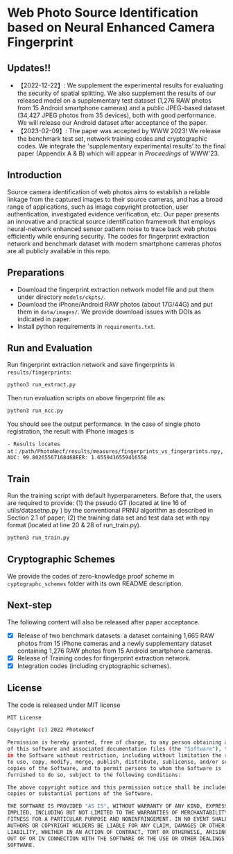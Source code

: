 # Web Photo Source Identification based on Neural Enhanced Camera Fingerprint

## Updates!!
- 【2022-12-22】: We supplement the experimental results for evaluating the security of spatial splitting. We also supplement the results of our released model on a supplementary test dataset (1,276 RAW photos from 15 Android smartphone cameras) and a public JPEG-based dataset (34,427 JPEG photos from 35 devices), both with good performance. We will release our Android dataset after acceptance of the paper.
- 【2023-02-09】: The paper was accepted by WWW 2023! We release the benchmark test set, network training codes and cryptographic codes. We integrate the 'supplementary experimental results' to the final paper (Appendix A & B) which will appear in *Proceedings* of WWW'23. 

## Introduction
Source camera identification of web photos aims to establish a reliable linkage from the captured images to their source cameras, and has a broad range of applications, such as image copyright protection, user authentication, investigated evidence verification, etc. 
Our paper presents an innovative and practical source identification framework that employs neural-network enhanced sensor pattern noise to trace back web photos efficiently while ensuring security. 
The codes for fingerprint extraction network and benchmark dataset with modern smartphone cameras photos are all publicly available in this repo.

## Preparations
* Download the fingerprint extraction network model file and put them under directory `models/ckpts/`.
* Download the iPhone/Android RAW photos (about 17G/44G) and put them in `data/images/`. We provide download issues with DOIs as indicated in paper. 
* Install python requirements in `requirements.txt`.

## Run and Evaluation
Run fingerprint extraction network and save fingerprints in `results/fingerprints`:
```bash
python3 run_extract.py
```

Then run evaluation scripts on above fingerprint file as:
```bash
python3 run_ncc.py
```
You should see the output performance. In the case of single photo registration, the result with iPhone images is
```
- Results locates at：/path/PhotoNecf/results/measures/fingerprints_vs_fingerprints.npy, AUC: 99.80265567168468EER: 1.6559416559416558
```

## Train
Run the training script with default hyperparameters. Before that, the users are required to provide: (1) the pseudo GT (located at line 16 of utils/datasetnp.py ) by the conventional PRNU algorithm as described in Section 2.1 of paper; (2) the training data set and test data set with npy format (located at line 20 & 28 of run_train.py).
```bash
python3 run_train.py
```

## Cryptographic Schemes
We provide the codes of zero-knowledge proof scheme in `cyptographc_schemes` folder with its own README description.

## Next-step
The following content will also be released after paper acceptance.
- [X] Release of two benchmark datasets: a dataset containing 1,665 RAW photos from 15 iPhone cameras and a newly supplementary dataset containing 1,276 RAW photos from 15 Android smartphone cameras.
- [X] Release of Training codes for fingerprint extraction network.
- [X] Integration codes (including cryptographic schemes).

## License
The code is released under MIT license

```bash
MIT License

Copyright (c) 2022 PhotoNecf

Permission is hereby granted, free of charge, to any person obtaining a copy
of this software and associated documentation files (the "Software"), to deal
in the Software without restriction, including without limitation the rights
to use, copy, modify, merge, publish, distribute, sublicense, and/or sell
copies of the Software, and to permit persons to whom the Software is
furnished to do so, subject to the following conditions:

The above copyright notice and this permission notice shall be included in all
copies or substantial portions of the Software.

THE SOFTWARE IS PROVIDED "AS IS", WITHOUT WARRANTY OF ANY KIND, EXPRESS OR
IMPLIED, INCLUDING BUT NOT LIMITED TO THE WARRANTIES OF MERCHANTABILITY,
FITNESS FOR A PARTICULAR PURPOSE AND NONINFRINGEMENT. IN NO EVENT SHALL THE
AUTHORS OR COPYRIGHT HOLDERS BE LIABLE FOR ANY CLAIM, DAMAGES OR OTHER
LIABILITY, WHETHER IN AN ACTION OF CONTRACT, TORT OR OTHERWISE, ARISING FROM,
OUT OF OR IN CONNECTION WITH THE SOFTWARE OR THE USE OR OTHER DEALINGS IN THE
SOFTWARE.
```
